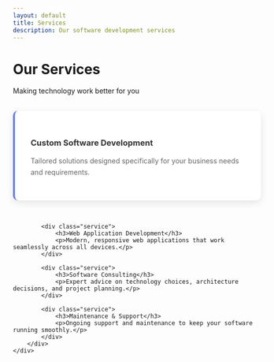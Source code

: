 ```yaml
---
layout: default
title: Services
description: Our software development services
---
```


<div class="page-header">
    <div class="container">
        <h1>Our Services</h1>
        <p>Making technology work better for you</p>
    </div>
</div>

<div class="content-section">
    <div class="container">
        <div class="services-grid">
            <div class="service">
                <h3>Custom Software Development</h3>
                <p>Tailored solutions designed specifically for your business needs and requirements.</p>
            </div>
            
            <div class="service">
                <h3>Web Application Development</h3>
                <p>Modern, responsive web applications that work seamlessly across all devices.</p>
            </div>
            
            <div class="service">
                <h3>Software Consulting</h3>
                <p>Expert advice on technology choices, architecture decisions, and project planning.</p>
            </div>
            
            <div class="service">
                <h3>Maintenance & Support</h3>
                <p>Ongoing support and maintenance to keep your software running smoothly.</p>
            </div>
        </div>
    </div>
</div>

<style>
.services-grid {
    display: grid;
    grid-template-columns: repeat(auto-fit, minmax(300px, 1fr));
    gap: 2rem;
    margin-top: 2rem;
}

.service {
    background: white;
    padding: 2rem;
    border-radius: 10px;
    box-shadow: 0 5px 15px rgba(0, 0, 0, 0.1);
    border-left: 4px solid #667eea;
}

.service h3 {
    color: #333;
    margin-bottom: 1rem;
}

.service p {
    color: #666;
    line-height: 1.6;
}
</style>